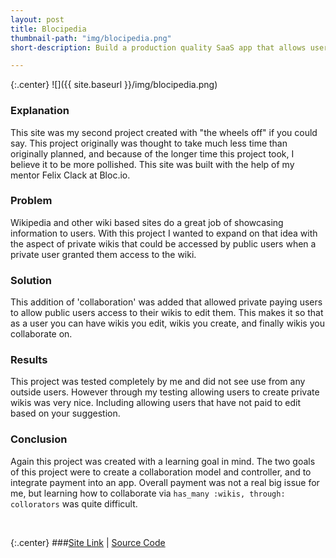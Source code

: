 ```yaml
---
layout: post
title: Blocipedia
thumbnail-path: "img/blocipedia.png"
short-description: Build a production quality SaaS app that allows users to create their own wikis.

---
```


{:.center}
![]({{ site.baseurl }}/img/blocipedia.png)

### Explanation

This site was my second project created with "the wheels off" if you could say. This project originally was thought to take much less time than originally planned, and because of the longer time this project took, I believe it to be more pollished. This site was built with the help of my mentor Felix Clack at Bloc.io.

### Problem

Wikipedia and other wiki based sites do a great job of showcasing information to users. With this project I wanted to expand on that idea with the aspect of private wikis that could be accessed by public users when a private user granted them access to the wiki. 

### Solution

This addition of 'collaboration' was added that allowed private paying users to allow public users access to their wikis to edit them. This makes it so that as a user you can have wikis you edit, wikis you create, and finally wikis you collaborate on.

### Results

This project was tested completely by me and did not see use from any outside users. However through my testing allowing users to create private wikis was very nice. Including allowing users that have not paid to edit based on your suggestion.

### Conclusion

Again this project was created with a learning goal in mind. The two goals of this project were to create a collaboration model and controller, and to integrate payment into an app. Overall payment was not a real big issue for me, but learning how to collaborate via ```has_many :wikis, through: collorators``` was quite difficult.

<br />

{:.center}
###[Site Link](https://blocipedia-fosterk.herokuapp.com/) | [Source Code](https://github.com/GoDucks713/blocipedia)